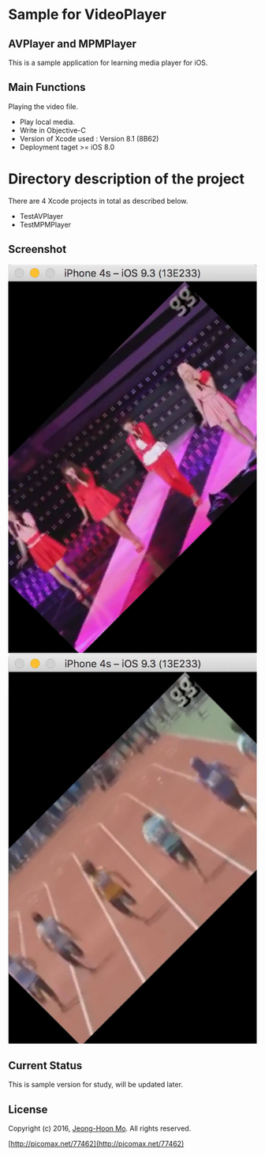 # Sample for VideoPlayer
## AVPlayer and MPMPlayer

This is a sample application for learning media player for iOS.

## Main Functions
Playing the video file.
* Play local media.
* Write in Objective-C
* Version of Xcode used : Version 8.1 (8B62)
* Deployment taget >= iOS 8.0
  

# Directory description of the project
There are 4 Xcode projects in total as described below.
* TestAVPlayer
* TestMPMPlayer

## Screenshot
![](https://github.com/picomax/VideoPlayerForLocalFile/blob/master/ScreenShot_01.jpg)
![](https://github.com/picomax/VideoPlayerForLocalFile/blob/master/ScreenShot_02.jpg)

## Current Status

This is sample version for study, will be updated later.

## License

Copyright (c) 2016, [Jeong-Hoon Mo](https://github.com/picomax).
All rights reserved.

[http://picomax.net/77462](http://picomax.net/77462)
